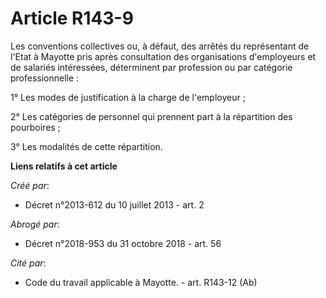 # Article R143-9

Les conventions collectives ou, à défaut, des arrêtés du représentant de l'Etat à Mayotte pris après consultation des
organisations d'employeurs et de salariés intéressées, déterminent par profession ou par catégorie professionnelle : 

1° Les modes de justification à la charge de l'employeur ; 

2° Les catégories de personnel qui prennent part à la répartition des pourboires ; 

3° Les modalités de cette répartition.

**Liens relatifs à cet article**

_Créé par_:

  - Décret n°2013-612 du 10 juillet 2013 - art. 2

_Abrogé par_:

  - Décret n°2018-953 du 31 octobre 2018 - art. 56

_Cité par_:

  - Code du travail applicable à Mayotte. - art. R143-12 (Ab)
